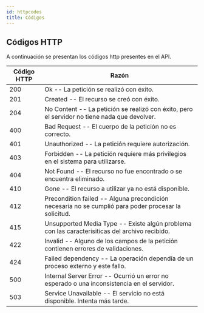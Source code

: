 ```yaml
---
id: httpcodes
title: Códigos
---
```


## Códigos HTTP

A continuación se presentan los códigos http presentes en el API.


Código HTTP | Razón
---------- | -------
200 | Ok -- La petición se realizó con éxito.
201 | Created -- El recurso se creó con éxito.
204 | No Content -- La petición se realizó con éxito, pero el servidor no tiene nada que devolver.
400 | Bad Request -- El cuerpo de la petición no es correcto.
401 | Unauthorized -- La petición requiere autorización.
403 | Forbidden -- La petición requiere más privilegios en el sistema para utilizarse.
404 | Not Found -- El recurso no fue encontrado o se encuentra eliminado.
410 | Gone -- El recurso a utilizar ya no está disponible.
412 | Precondition failed -- Alguna precondición necesaria no se cumplió para poder procesar la solicitud.
415 | Unsupported Media Type -- Existe algún problema con las caracterisiticas del archivo recibido.
422 | Invalid -- Alguno de los campos de la petición contienen errores de validaciones.
424 | Failed dependency -- La operación dependía de un proceso externo y este fallo.
500 | Internal Server Error -- Ocurrió un error no esperado o una inconsistencia en el servidor.
503 | Service Unavailable -- El servicio no está disponible. Intenta más tarde.
